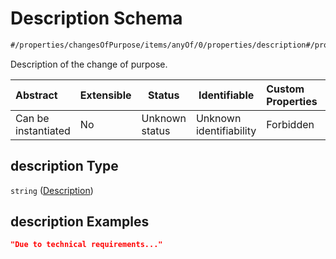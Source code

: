 # Description Schema

```txt
#/properties/changesOfPurpose/items/anyOf/0/properties/description#/properties/changesOfPurpose/items/anyOf/0/properties/description
```

Description of the change of purpose.


| Abstract            | Extensible | Status         | Identifiable            | Custom Properties | Additional Properties | Access Restrictions | Defined In                                                           |
| :------------------ | ---------- | -------------- | ----------------------- | :---------------- | --------------------- | ------------------- | -------------------------------------------------------------------- |
| Can be instantiated | No         | Unknown status | Unknown identifiability | Forbidden         | Allowed               | none                | [tilt-schema.json\*](../out/tilt-schema.json "open original schema") |

## description Type

`string` ([Description](tilt-schema-properties-changesofpurpose-items-anyof-first-anyof-properties-description.md))

## description Examples

```json
"Due to technical requirements..."
```
